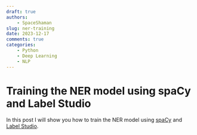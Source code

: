 ```yaml
---
draft: true
authors:
    - SpaceShaman
slug: ner-training
date: 2023-12-17
comments: true
categories:
    - Python
    - Deep Learning
    - NLP
---
```


# Training the NER model using spaCy and Label Studio

In this post I will show you how to train the NER model using [spaCy](https://spacy.io/) and [Label Studio](https://labelstud.io/).

<!-- more -->
